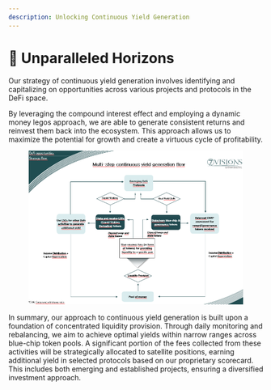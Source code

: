 ```yaml
---
description: Unlocking Continuous Yield Generation
---
```


# 💸 Unparalleled Horizons

Our strategy of continuous yield generation involves identifying and capitalizing on opportunities across various projects and protocols in the DeFi space.

By leveraging the compound interest effect and employing a dynamic money legos approach, we are able to generate consistent returns and reinvest them back into the ecosystem. This approach allows us to maximize the potential for growth and create a virtuous cycle of profitability.

<figure><img src="../.gitbook/assets/image (4).png" alt=""><figcaption></figcaption></figure>

In summary, our approach to continuous yield generation is built upon a foundation of concentrated liquidity provision. Through daily monitoring and rebalancing, we aim to achieve optimal yields within narrow ranges across blue-chip token pools. A significant portion of the fees collected from these activities will be strategically allocated to satellite positions, earning additional yield in selected protocols based on our proprietary scorecard. This includes both emerging and established projects, ensuring a diversified investment approach.
